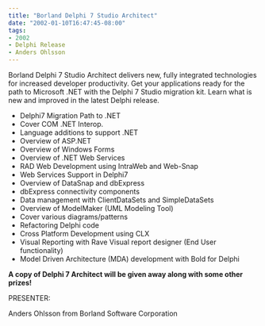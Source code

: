 ```yaml
---
title: "Borland Delphi 7 Studio Architect"
date: "2002-01-10T16:47:45-08:00"
tags:
- 2002
- Delphi Release
- Anders Ohlsson
---
```


Borland Delphi 7 Studio Architect delivers new, fully integrated technologies for increased developer productivity. Get your applications ready for the path to Microsoft .NET with the Delphi 7 Studio migration kit. Learn what is new and improved in the latest Delphi release. 

- Delphi7 Migration Path to .NET 
 - Cover COM .NET Interop.
 - Language additions to support .NET
 - Overview of ASP.NET
 - Overview of Windows Forms
 - Overview of .NET Web Services
- RAD Web Development using IntraWeb and Web-Snap
- Web Services Support in Delphi7
- Overview of DataSnap and dbExpress
- dbExpress connectivity components
- Data management with ClientDataSets and SimpleDataSets
- Overview of ModelMaker (UML Modeling Tool)
 - Cover various diagrams/patterns
 - Refactoring Delphi code
- Cross Platform Development using CLX
- Visual Reporting with Rave Visual report designer (End User functionality)
- Model Driven Architecture (MDA) development with Bold for Delphi

**A copy of Delphi 7 Architect will be given away along with some other prizes!**

PRESENTER:

Anders Ohlsson from Borland Software Corporation
